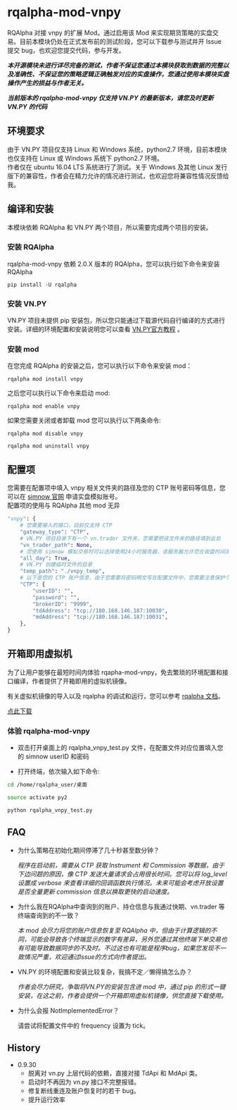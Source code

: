 # rqalpha-mod-vnpy
RQAlpha 对接 vnpy 的扩展 Mod。通过启用该 Mod 来实现期货策略的实盘交易。目前本模块仍处在正式发布前的测试阶段，您可以下载参与测试并开 Issue 提交 bug，也欢迎您提交代码，参与开发。  

***本开源模块未进行详尽完备的测试，作者不保证您通过本模块获取到数据的完整以及准确性、不保证您的策略逻辑正确触发对应的实盘操作，您通过使用本模块实盘操作产生的损益与作者无关。***

***当前版本的 rqalpha-mod-vnpy 仅支持 VN.PY 的最新版本，请您及时更新 VN.PY 的代码***

## 环境要求
由于 VN.PY 项目仅支持 Linux 和 Windows 系统，python2.7 环境，目前本模块也仅支持在 Linux 或 Windows 系统下 python2.7 环境。  
作者仅在 ubuntu 16.04 LTS 系统进行了测试。关于 Windows 及其他 Linux 发行版下的兼容性，作者会在精力允许的情况进行测试，也欢迎您将兼容性情况反馈给我。


## 编译和安装

本模块依赖 RQAlpha 和 VN.PY 两个项目，所以需要完成两个项目的安装。

### 安装 RQAlpha
 rqalpha-mod-vnpy 依赖 2.0.X 版本的 RQAlpha，您可以执行如下命令来安装 RQAlpha
 
 ```
 pip install -U rqalpha
 ```

### 安装 VN.PY
 VN.PY 项目未提供 pip 安装包，所以您只能通过下载源代码自行编译的方式进行安装。详细的环境配置和安装说明您可以查看 [VN.PY官方教程](http://www.vnpy.org/pages/tutorial.html) 。
 
### 安装 mod
在您完成 RQAlpha 的安装之后，您可以执行以下命令来安装 mod：

```
rqalpha mod install vnpy
```
之后您可以执行以下命令来启动 mod:

```
rqalpha mod enable vnpy
```
如果您需要关闭或者卸载 mod 您可以执行以下两条命令:

```
rqalpha mod disable vnpy

rqalpha mod uninstall vnpy
```

## 配置项
您需要在配置项中填入 vnpy 相关文件夹的路径及您的 CTP 账号密码等信息，您可以在 [simnow 官网](http://www.simnow.com.cn) 申请实盘模拟账号。  
配置项的使用与 RQAlpha 其他 mod 无异

``` python
"vnpy": {
    # 您需要接入的接口，目前仅支持 CTP
    "gateway_type": "CTP",
    # VN.PY 项目目录下有一个 vn.trader 文件夹，您需要把该文件夹的路径填到此处
    "vn_trader_path": None,
    # 您使用 simnow 模拟交易时可以选择使用24小时服务器，该服务器允许您在收盘时间测试相关 API，如果您需要全天候测试，您需要开启此项。
    "all_day": True,
    # VN.PY 创建临时文件的目录
    "temp_path": "./vnpy_temp",
    # 以下是您的 CTP 账户信息，由于您需要将密码明文写在配置文件中，您需要注意保护个人隐私。
    "CTP": {
        "userID": "",
        "password": "",
        "brokerID": "9999",
      	"tdAddress": "tcp://180.168.146.187:10030",
      	"mdAddress": "tcp://180.168.146.187:10031",
    },
}
```

## 开箱即用虚拟机

为了让用户能够在最短时间内体验 rqapha-mod-vnpy，免去繁琐的环境配置和接口编译，作者提供了开箱即用的虚拟机镜像。

有关虚拟机镜像的导入以及 rqalpha 的调试和运行，您可以参考 [rqalpha 文档](http://rqalpha.readthedocs.io/zh_CN/latest/intro/virtual_machine.html)。

[点此下载](https://pan.baidu.com/s/1boLqeGB)

### 体验 rqalpha-mod-vnpy

* 双击打开桌面上的 rqalpha_vnpy_test.py 文件，在配置文件对应位置填入您的 simnow userID 和密码

* 打开终端，依次输入如下命令:
```bash
cd ﻿/home/rqalpha_user/桌面

source activate py2

python rqalpha_vnpy_test.py

```


## FAQ
* 为什么策略在初始化期间停滞了几十秒甚至数分钟？   

	*程序在启动前，需要从 CTP 获取 Instrument 和 Commission 等数据，由于下边问题的原因，像 CTP 发送大量请求会占用很长时间。您可以将 log_level 设置成 verbose 来查看详细的回调函数执行情况。未来可能会考虑开放设置是否全量更新 commission 信息以换取更快的启动速度。*

* 为什么我在RQAlpha中查询到的账户、持仓信息与我通过快期、vn.trader 等终端查询到的不一致？

	*本 mod 会尽力将您的账户信息恢复至 RQAlpha 中，但由于计算逻辑的不同，可能会导致各个终端显示的数字有差异，另外您通过其他终端下单交易也有可能导致数据同步的不及时。不过这也有可能是程序bug，如果您发现不一致情况严重，欢迎通过Issue的方式向作者提出。*

* VN.PY 的环境配置和安装比较复杂，我搞不定／懒得搞怎么办？

	*作者会尽力研究，争取将VN.PY的安装包含进 mod 中，通过 pip 的形式一键安装，在这之前，作者会提供一个开箱即用虚拟机镜像，供您直接下载使用。*

* 为什么会报 NotImplementedError？

    请尝试将配置文件中的 frequency 设置为 tick。


## History

* 0.9.30
    * 脱离对 vn.py 上层代码的依赖，直接对接 TdApi 和 MdApi 类。
    * 启动时不再因为 vn.py 接口不完整报错。
    * 修复断线重连及账户恢复时的若干 bug。
    * 提升运行效率